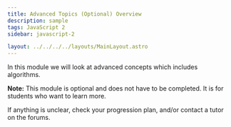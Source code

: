```yaml
---
title: Advanced Topics (Optional) Overview
description: sample
tags: JavaScript 2
sidebar: javascript-2

layout: ../../../../layouts/MainLayout.astro
---
```


In this module we will look at advanced concepts which includes algorithms.

**Note:** This module is optional and does not have to be completed. It is for students who want to learn more.

If anything is unclear, check your progression plan, and/or contact a tutor on the forums.
